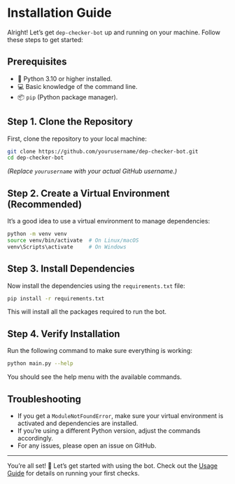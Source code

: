 # Installation Guide

Alright! Let’s get `dep-checker-bot` up and running on your machine. Follow these steps to get started:

## Prerequisites

- 🐍 Python 3.10 or higher installed.
- 💻 Basic knowledge of the command line.
- 📦 `pip` (Python package manager).

## Step 1. Clone the Repository

First, clone the repository to your local machine:

```bash
git clone https://github.com/yourusername/dep-checker-bot.git
cd dep-checker-bot
```
*(Replace `yourusername` with your actual GitHub username.)*

## Step 2. Create a Virtual Environment (Recommended)

It’s a good idea to use a virtual environment to manage dependencies:

```bash
python -m venv venv
source venv/bin/activate  # On Linux/macOS
venv\Scripts\activate     # On Windows
```

## Step 3. Install Dependencies

Now install the dependencies using the `requirements.txt` file:

```bash
pip install -r requirements.txt
```

This will install all the packages required to run the bot.

## Step 4. Verify Installation

Run the following command to make sure everything is working:

```bash
python main.py --help
```

You should see the help menu with the available commands.

## Troubleshooting

- If you get a `ModuleNotFoundError`, make sure your virtual environment is activated and dependencies are installed.
- If you’re using a different Python version, adjust the commands accordingly.
- For any issues, please open an issue on GitHub.

---

You’re all set! 🚀 Let’s get started with using the bot. Check out the [Usage Guide](usage.md) for details on running your first checks.
```